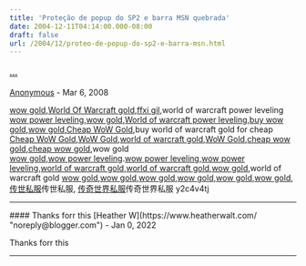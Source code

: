 ```yaml
---
title: 'Proteção de popup do SP2 e barra MSN quebrada'
date: 2004-12-11T04:14:00.000-08:00
draft: false
url: /2004/12/proteo-de-popup-do-sp2-e-barra-msn.html
---
```


#### [...](http://www.comegames.com)
[Anonymous]( "noreply@blogger.com") - <time datetime="2008-03-14T23:47:00.000-07:00">Mar 6, 2008</time>

[wow gold](http://www.comegames.com),[World Of Warcraft gold](http://www.comegames.com),[ffxi gil](http://www.comegames.com/ffxigil/),world of warcraft power leveling [wow power leveling](http://www.wow-powerleveling.org),[wow gold](http://www.wow-powerleveling.org),[World of warcraft power leveling](http://www.wow-powerleveling.org/wow+power+leveling.html),[buy wow gold](http://www.gogoer.com),[wow gold](http://www.gogoer.com),[Cheap WoW Gold](http://www.gogoer.com),buy world of warcraft gold for cheap [Cheap WoW Gold](http://www.gamelee.com),[WoW Gold](http://www.gamelee.com),[world of warcraft gold](http://www.wowgoldlive.com),[WoW Gold](http://www.wowgoldlive.com),[cheap wow gold](http://www.srogold.com),[cheap wow gold](http://www.tbcgold.com),wow gold  
[wow gold](http://www.xowow.com),[wow power leveling](http://www.powerlevelingweb.com).[wow power leveling](http://www.xowow.com),[wow power leveling](http://www.powerleveling-wow.com/siteMap.asp),[world of warcraft gold](http://www.gogoer.com),[world of warcraft gold](http://www.gamelee.com),[wow gold](http://www.gogoer.de),world of warcraft gold [wow gold](http://www.gamelee.de),[wow gold](http://www.tbcgold.de),[wow gold](http://www.wowgoldeu.de),[wow gold](http://www.gogoer.fr),[wow gold](http://www.gamelee.fr),[wow gold](http://www.tbcgold.fr),[传世私服](http://www.zt1888.cn)传世私服, [传奇世界私服](http://www.zt1888.cn)传奇世界私服 y2c4v4tj
<hr />
#### Thanks forr this
[Heather W](https://www.heatherwalt.com/ "noreply@blogger.com") - <time datetime="2022-01-15T18:39:06.665-08:00">Jan 0, 2022</time>

Thanks forr this
<hr />
